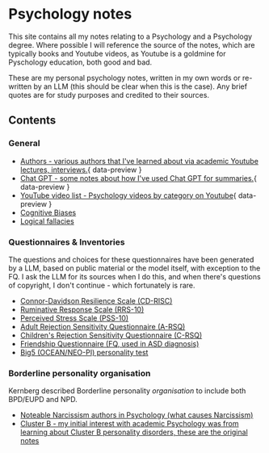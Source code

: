 # Psychology notes

This site contains all my notes relating to a Psychology and a Psychology degree. Where possible I will reference the source of the notes, 
which are typically books and Youtube videos, as Youtube is a goldmine for Pyschology education, both good and bad.

These are my personal psychology notes, written in my own words or re-written by an LLM (this should be clear  when this is the case). 
Any brief quotes are for study purposes and credited to their sources.

## Contents

### General
- [Authors - various authors that I've learned about via academic Youtube lectures, interviews.](authors.md){ data-preview }
- [Chat GPT - some notes about how I've used Chat GPT for summaries.](chatgpt-notes.md){ data-preview }
- [YouTube video list - Psychology videos by category on Youtube](youtube-videos.md){ data-preview }
- [Cognitive Biases](cognitive-biases.md)
- [Logical fallacies](logical-fallacies.md)

### Questionnaires & Inventories
The questions and choices for these questionnaires have been generated by a LLM, based on public material or the model itself, with exception to the FQ. 
I ask the LLM for its sources when I do this, and when there's questions of copyright, I don't continue - which fortunately is rare.

- [Connor-Davidson Resilience Scale (CD-RISC)](questionnaires/cd-risc/index.html)
- [Ruminative Response Scale (RRS-10)](questionnaires/rrs-10/index.html)
- [Perceived Stress Scale (PSS-10)](questionnaires/pss-10/index.html)
- [Adult Rejection Sensitivity Questionnaire (A-RSQ)](questionnaires/a-rsq/index.html)
- [Children's Rejection Sensitivity Questionnaire (C-RSQ)](questionnaires/c-rsq/index.html)
- [Friendship Questionnaire (FQ, used in ASD diagnosis)](questionnaires/friendship-questionnaire/index.html)
- [Big5 (OCEAN/NEO-PI) personality test](questionnaires/big5/index.html)

### Borderline personality organisation
Kernberg described Borderline personality *organisation* to include both BPD/EUPD and NPD.

- [Noteable Narcissism authors in Psychology (what causes Narcissism)](narcissism-authors.md)
- [Cluster B - my initial interest with academic Psychology was from learning about Cluster B personality disorders, these are the original notes](Cluster-B/)
